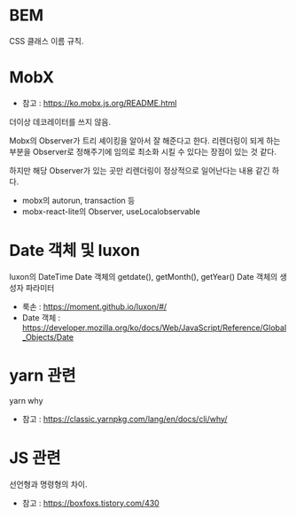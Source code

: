 # BEM

CSS 클래스 이름 규칙.

# MobX

- 참고 : https://ko.mobx.js.org/README.html

더이상 데코레이터를 쓰지 않음.

Mobx의 Observer가 트리 셰이킹을 알아서 잘 해준다고 한다. 리렌더링이 되게 하는 부분을 Observer로 정해주기에 임의로 최소화 시킬 수 있다는 장점이 있는 것 같다.

하지만 해당 Observer가 있는 곳만 리렌더링이 정상적으로 일어난다는 내용 같긴 하다.

- mobx의 autorun, transaction 등
- mobx-react-lite의 Observer, useLocalobservable

# Date 객체 및 luxon

luxon의 DateTime
Date 객체의 getdate(), getMonth(), getYear()
Date 객체의 생성자 파라미터

- 룩손 : https://moment.github.io/luxon/#/
- Date 객체 : https://developer.mozilla.org/ko/docs/Web/JavaScript/Reference/Global_Objects/Date

# yarn 관련

yarn why

- 참고 : https://classic.yarnpkg.com/lang/en/docs/cli/why/

# JS 관련

선언형과 명령형의 차이.

- 참고 : https://boxfoxs.tistory.com/430
